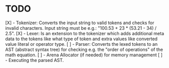 # TODO

[X] - Tokenizer: Converts the input string to valid tokens and checks for invalid characters. Input string must be e.g.: "100.53 + 23 * (53.21 - 34) / 2.5".
[X] - Lexer: Is an extension to the tokenizer which adds additional meta data to the tokens like what type of token and extra values like converted value literal or operator type.
[ ] - Parser: Converts the lexed tokens to an AST (abstract syntax tree) for checking e.g. the "order of operations" of the math equation.
[ ] - Arena Allocator (if needed) for memory management
[ ] - Executing the parsed AST.
